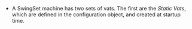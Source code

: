 - A SwingSet machine has two sets of vats. The first are the *Static Vats*, which are defined in the configuration object, and created at startup time.